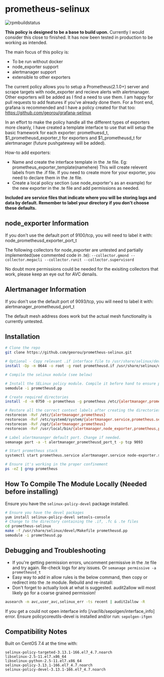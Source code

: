# prometheus-selinux
![rpmbuildstatus](https://copr.fedorainfracloud.org/coprs/georou/Prometheus/package/prometheus/status_image/last_build.png)

**This policy is designed to be a base to build upon.** Currently I would consider this close to finished. It has now been tested in production to be working as intended.

The main focus of this policy is:
* To be run without docker
* node_exporter support
* alertmanager support
* extensible to other exporters 

The current policy allows you to setup a Prometheus(2.1.0+) server and scrape targets with node_exporter and recieve alerts with alertmanager. Other exporters will be added as I find a need to use them. I am happy for pull requests to add features if you've already done them. For a front end, grafana is recommended and I have a policy created for that too: https://github.com/georou/grafana-selinux

In an effort to make the policy handle all the different types of exporters more cleanly, I have created a template interface to use that will setup the basic framework for each exporter:
promethuesd_t, $1_prometheusd_exporter_t for exporters and $1_prometheusd_t for alertmanager (future pushgateway will be added).

How-to add exporters:
* Name and create the interface template in the .te file. Eg: prometheus_exporter_template(namehere) This will create relevent labels from the .if file. If you need to create more for your exporter, you need to declare them in the .te file.
* Create a local policy section (use node_exporter's as an example) for the new exporter in the .te file and add permissions as needed.

**Included are service files that indicate where you will be storing logs and data by default. Remember to label your directory if you don't choose these defaults.**


## node_exporter Information
If you don't use the default port of 9100/tcp, you will need to label it with: node_prometheusd_exporter_port_t

The following collectors for node_exporter are untested and partially implemented(see commented code in .te):
```--collector.gmond --collector.megacli --collector.runit --collector.supervisord```

No doubt more permissions could be needed for the exisiting collectors that work, please keep an eye out for AVC denails.

## Alertmanager Information
If you don't use the default port of 9093/tcp, you will need to label it with: alertmanager_prometheusd_port_t

The default mesh address does work but the actual mesh functionality is currently untested. 

## Installation
```sh
# Clone the repo
git clone https://github.com/georou/prometheus-selinux.git

# Optional - Copy relevant .if interface file to /usr/share/selinux/devel/include to expose them when building and for future modules
install -Dp -m 0644 -o root -g root prometheusd.if /usr/share/selinux/devel/include/myapplications/prometheusd.if

# Compile the selinux module (see below)

# Install the SELinux policy module. Compile it before hand to ensure proper compatibility (see below)
semodule -i prometheusd.pp

# Create required directories
install -d -m 0750 -o prometheus -g prometheus /etc/{alertmanager,prometheus}

# Restore all the correct context labels after creating the directories and setting owner,group permissions
restorecon -RvF /etc/{alertmanager,prometheus}
restorecon -RvF /etc/systemd/system/{alertmanager.service,prometheus.service,node-exporter.service}
restorecon -RvF /opt/{alertmanager,prometheus}
restorecon -RvF /usr/local/bin/{alertmanager,node_exporter,prometheus,promtool}

# Label alertmananger default port. Change if needed.
semanage port -a -t alertmanager_prometheusd_port_t -p tcp 9093

# Start prometheus stack
systemctl start prometheus.service alertmanager.service node-exporter.service

# Ensure it's working in the proper confinement
ps -eZ | grep prometheus
```

## How To Compile The Module Locally (Needed before installing)
Ensure you have the `selinux-policy-devel` package installed.
```sh
# Ensure you have the devel packages
yum install selinux-policy-devel setools-console
# Change to the directory containing the .if, .fc & .te files
cd prometheus-selinux
make -f /usr/share/selinux/devel/Makefile prometheusd.pp
semodule -i prometheusd.pp
```

## Debugging and Troubleshooting

* If you're getting permission errors, uncomment permissive in the .te file and try again. Re-check logs for any issues. Or `semanage permissive -a prometheusd_t`
* Easy way to add in allow rules is the below command, then copy or redirect into the .te module. Rebuild and re-install:
* Don't forget to actually look at what is suggested. audit2allow will most likely go for a coarse grained permission!

```sh
ausearch -m avc,user_avc,selinux_err -ts recent | audit2allow -R
```
If you get a could not open interface info [/var/lib/sepolgen/interface_info] error. 
Ensure policycoreutils-devel is installed and/or run: `sepolgen-ifgen`

## Compatibility Notes
Built on CentOS 7.4 at the time with:
```
selinux-policy-targeted-3.13.1-166.el7_4.7.noarch
libselinux-2.5-11.el7.x86_64
libselinux-python-2.5-11.el7.x86_64
selinux-policy-3.13.1-166.el7_4.7.noarch
selinux-policy-devel-3.13.1-166.el7_4.7.noarch
```
